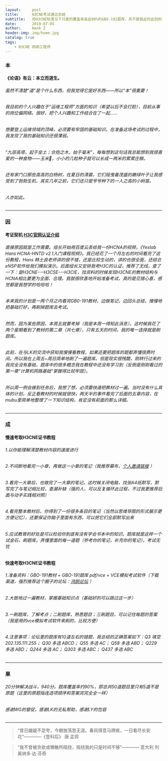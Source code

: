 ```yaml
---
layout:     post
title:      H3CNE考试通过总结
subtitle:   将H3CNE斩落马下只是的覆盖率高达90%的GBO-191题库，并不是我此时此刻的基础知识
date:       2019-07-05
author:     Hank Z
header-img: img/home.jpg
catalog: true
tags:
    - H3CNE 网络工程师
---
```


### 本

#### 《论语》有云：本立而道生。
######	虽然不清楚“道”是个什么东西，但我觉得它是好东西——所以“本”很重要！
######	我目前的个人兴趣在于“运维工程师”方面的知识（希望以后不会打脸），目前从事的岗位偏网络。很好，把个人兴趣和工作结合在了一起……
######	想要登上运维领域的顶峰，必须要有牢固的基础知识。在准备这场考试的过程中，我发现了我的基础知识还很薄弱。
######	“九层高塔，起于垒土；合抱之木，始于毫末”，每每想到这句话我总能想到我很喜爱的一种食物——玉米🌽，小小的几粒种子就可以长成一两米的累累庄稼。
######  还有家门口那些高高的白杨树，在夏日的清晨，它们摇曳着茂盛的嫩绿叶子让我感受到了勃勃生机，其实几年之前，它们还只是爷爷种下的一人之高的小树苗。
######  人亦如此。

---

###	因

####	考证契机 [H3C官网认证介绍](http://t.cn/AiOwijBv)
######	直接原因就是工作需要。组长开始用百度云丢给我一份HCNA的视频，《Yeslab Hans HCNA-HNTD v2.1入门课程视频》。我已经花了一个月左右的时间看完了这份教程，Hans 韩士良老师讲的很不错，还是比较生动的，讲的也很全面，还结合eNSP软件给我们模拟演示。后面组长又安排我考H3C的认证，推荐了无线，查了一下：是H3CNE---H3CSE---H3CIE，找资料的时候发现H3CNE的教材结构与HCNA相比要更为全面、合理。我就很欣喜地开始准备考试，真的是见猎心喜，感觉都是我想学的哈哈哈！
######	本来我的计划是一两个月之内看完GB0-191教材，边做笔记，边回头总结，慢慢地把基础打好，再刷掉题库去考试。
######	然而，因为某些原因，本周五就要考掉（我是本周一得知此消息）。这时候我花了两个星期看到了教材的第二章（共七章），只有五天的时间，我的唯一选择就是刷题库。
######	此前，在与LK的交流中获知我慢慢看教程，如果还要把题库的题都弄懂很费时间。所以我在上周五~周日简单地刷了一遍题库。但是现实很残酷，刚转行过来的我完全没有基础，题库中的很多概念我在教程中还没有学习到（反倒是刚刚看过的第一章“计算机网路基础”掌握得比较牢固）。
######	所以周一例会接到任务后，我想了想，必须要快速把教材过一遍。当时没有什么具体的计划，反正看教材的时候就很快，两天半的事件看完了后面的五章内容，在mubu里简单地整理了一下知识结构，肯定没有前面的那么详细。

---

###	成

####	慢速考取H3CNE证书教程
######	1.以你能理解清楚教材内容的速度进行
######	2.不间断地看完一小章，再做这一小章的笔记（我推荐幕布，[个人邀请链接](https://mubu.com/inv/835246) ）
######	3.看完一大章后，也做完了一大章的笔记。这时候关闭电脑，找张A4纸默写，默写完了与笔记相比较，查漏补缺（强的人，可以反复循环此过程，不过我更推荐后面与动手实践相对照）
######	4.看完整本教材后，你得到了一份很多条目的笔记（当然以思维导图的形式展示更方便记忆），还要保证你脑子里面有东西，可以把它们全部默写出来
######	5.应试教育的好处是可以检验你到底有没有学会书本中的知识。题库就是这样一个试金石，刷题库，弄懂里面的每一道题（参考你的笔记，补充你的笔记）。考试无忧

####	快速考取H3CNE证书教程
######	1.准备资料：GBO-191教材 + GBO-191题库 pdf/vce + VCE模拟考试软件（下载渠道，强烈推荐这个圈子的论坛：[鸿鹄论坛](https://bbs.hh010.com/) ）
######	2.大致地过一遍教材，掌握基础知识点（基础好的可以跳过这一步）
######	3.一刷题库，了解考点；二刷题库，熟悉题目；三刷题目，可以记住每题的答案（我是用的vce模拟考试软件来刷的，比较方便）
######	4.注意事项：论坛里的题库有10道左右的错题，我总结的正确答案如下：Q3    填空  202.135.111.255；	Q30  多选  ABCD；	Q55   多选  AC；   Q58  多选  ABD；	Q229  多选  ABD；	Q244  多选  AC；	Q303  多选  ABC；	Q437  多选  ABC

---

###	果

######	20分钟解决战斗，940分。题库覆盖率约90%，即总共50道题目里只有5道不是原题（这里的原题指连选项顺序和答案完完全全一样）
######	感谢WG的督促，感谢LK的无私帮助，感谢LY的包容

---

>	“昔日龌龊不足夸，今朝放荡思无涯。春风得意马蹄疾，一日看尽长安花”————《登科后》 唐 孟郊

>	“我不曾被贪欲或懒散所阻挠，阻挠我的只是时间不够”———— 意大利 列奥纳多·达·芬奇


